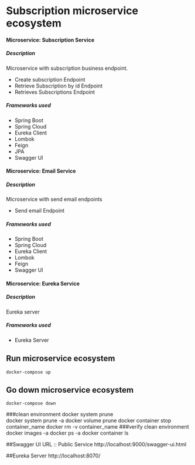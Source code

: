 # Subscription microservice ecosystem  


#### Microservice: Subscription Service
##### Description
Microservice with subscription business endpoint.    
- Create subscription Endpoint   
- Retrieve Subscription by id Endpoint   
- Retrieves Subscriptions Endpoint    
##### Frameworks used
- Spring Boot   
- Spring Cloud
- Eureka Client   
- Lombok   
- Feign   
- JPA
- Swagger UI

#### Microservice: Email Service
##### Description
Microservice with send email endpoints
- Send email Endpoint
##### Frameworks used
- Spring Boot
- Spring Cloud
- Eureka Client
- Lombok
- Feign
- Swagger UI

#### Microservice: Eureka Service
##### Description
Eureka server
##### Frameworks used
- Eureka Server

## Run microservice ecosystem
```docker-compose up```

## Go down microservice ecosystem
```docker-compose down```

###clean environment
docker system prune   
docker system prune -a
docker volume prune
docker container stop container_name
docker rm -v container_name
###verify clean environment
docker images -a
docker ps -a
docker container ls

##Swagger UI URL :: Public Service
http://localhost:9000/swagger-ui.html   

##Eureka Server
http://localhost:8070/